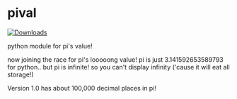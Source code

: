 # pival

[![Downloads](https://pepy.tech/badge/pival/month)](https://pepy.tech/project/pival/month)

python module for pi's value!

now joining the race for pi's looooong value!
pi is just 3.141592653589793 for python..
but pi is infinite!
so you can't display infinity ('cause it will eat all storage!)

Version 1.0 has about 100,000 decimal places in pi!
